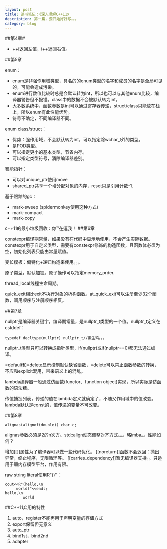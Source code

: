 ```yaml
---
layout: post
title: 读书笔记：《深入理解C++11》
description: 第一篇，要开始好好写。。。
category: blog
---
```



##第4章#
- ++i返回左值，i++返回右值。

##第5章

enum：

- enum是非强作用域类型，具名的的enum类型的名字和成员的名字是全局可见的，可能会造成污染。
- enum进行数值比较时总是会默认转为int，所以也可以与其他enum比较，编译器警告但不报错。class中的数据不会被默认转为int。
- 大多数系统中，函数参数是int可以通过寄存器传递，struct/class只能放在栈上，所以enum有此性能优势。
- 符号不确定，不同编译器不同。

enum class/struct：

- 优势：强作用域，不会默认转为int，可以指定除wchar_t外的类型。
- 是POD类型。
- 可以指定更小的基本类型，节省内存。
- 可以指定类型符号，消除编译器差别。

智能指针：

- 可以对unique_ptr使用move
- shared_ptr共享一个堆分配对象的内存，reset只是引用计数-1.

基于跟踪的gc：

- mark-sweep (spidermonkey使用这种方式)
- mark-compact
- mark-copy

c++11的最小垃圾回收：你™在逗我！
##第6章

constexpr编译期常量，如果没有在代码中显示地使用，不会产生实际数据。
constexpr用于自定义类型，需要有constexpr修饰的构造函数，且函数体必须为空，初始化列表只能由常量赋值。

变长模板：偏特化+递归构造来使用。。。

原子类型，默认加锁。原子操作可以指定memory\_order.

thread_local线程生命周期。

quick\_exit相比exit不执行对象的析构函数。at\_quick\_exit可以注册至少32个函数，调用顺序与注册顺序相反。

##第7章

nullptr是编译器关键字，编译期常量，是nullptr\_t类型的一个值。nullptr\_t定义在cstddef：

    typedef decltype(nullptr) nullptr_t//蛋生鸡。。。

nullptr\_t类型只可以转换成指针类型，if(nullptr)或if(nullptr==0)都无法通过编译。 

=default和=delete显示控制默认缺省函数，=delete可以禁止函数参数的转换，不应和explicit混用，带来语义上的混乱。

lambda编译器一般通过仿函数(functor、function object)实现，所以实际是仿函数的语法糖。

传值捕捉列表，传递的值在lambda定义就确定了，不随父作用域中的值改变。lambda默认是const的，值传递的变量不可改变。

##第8章

    alignas(alignof(double)) char c;
alignas参数必须是2的n次方。std::align动态调整对齐方式。。。略imba。。性能如何？

增加[[]]属性为了编译器可以做一些代码优化。
[[noreturn]]函数不会返回：抛出异常，终止程序，无限循环等。
[[carries_dependency]]暂无编译器支持。。只适用于弱内存模型平台，作用有限。

raw string literal使用R"()"：
  
    cout<<R"(hello,\n
         world)"<<endl;
    hello,\n
            world

##C++11弃用的特性

1. auto，register不能再用于声明变量的存储方式
2. export保留但无意义
3. auto_ptr
4. bind1st，bind2nd
5. adapter